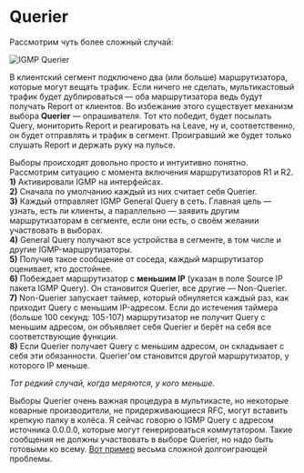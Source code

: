 # Querier

Рассмотрим чуть более сложный случай:

![IGMP Querier](http://img-fotki.yandex.ru/get/9813/83739833.38/0_da358_a61224c0_XL.png)

В клиентский сегмент подключено два \(или больше\) маршрутизатора, которые могут вещать трафик. Если ничего не сделать, мультикастовый трафик будет дублироваться — оба маршрутизатора ведь будут получать Report от клиентов. Во избежание этого существует механизм выбора **Querier** — опрашивателя. Тот кто победит, будет посылать Query, мониторить Report и реагировать на Leave, ну и, соответственно, он будет отправлять и трафик в сегмент. Проигравший же будет только слушать Report и держать руку на пульсе.

Выборы происходят довольно просто и интуитивно понятно.  
Рассмотрим ситуацию с момента включения маршрутизаторов R1 и R2.  
**1\)** Активировали IGMP на интерфейсах.  
**2\)** Сначала по умолчанию каждый из них считает себя Querier.  
**3\)** Каждый отправляет IGMP General Query в сеть. Главная цель — узнать, есть ли клиенты, а параллельно — заявить другим маршрутизаторам в сегменте, если они есть, о своём желании участвовать в выборах.  
**4\)** General Query получают все устройства в сегменте, в том числе и другие IGMP-маршрутизаторы.  
**5\)** Получив такое сообщение от соседа, каждый маршрутизатор оценивает, кто достойнее.  
**6\)** Побеждает маршрутизатор с **меньшим IP** \(указан в поле Source IP пакета IGMP Query\). Он становится Querier, все другие — Non-Querier.  
**7\)** Non-Querier запускает таймер, который обнуляется каждый раз, как приходит Query с меньшим IP-адресом. Если до истечения таймера \(больше 100 секунд: 105-107\) маршрутизатор не получит Query с меньшим адресом, он объявляет себя Querier и берёт на себя все соответствующие функции.  
**8\)** Если Querier получает Query с меньшим адресом, он складывает с себя эти обязанности. Querier'ом становится другой маршрутизатор, у которого IP меньше.

_Тот редкий случай, когда меряются, у кого меньше._

Выборы Querier очень важная процедура в мультикасте, но некоторые коварные производители, не придерживающиеся RFC, могут вставить крепкую палку в колёса. Я сейчас говорю о IGMP Query с адресом источника 0.0.0.0, которые могут генерироваться коммутатором. Такие сообщения не должны участвовать в выборе Querier, но надо быть готовыми ко всему. [Вот пример](http://nag.ru/articles/article/25136/takie-raznyie-problemyi.html) весьма сложной долгоиграющей проблемы.
